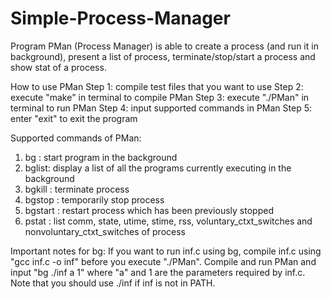 # Simple-Process-Manager

Program PMan (Process Manager) is able to create a process (and run it in background), present a list of process, terminate/stop/start a process and show stat of a process.

How to use PMan
Step 1: compile test files that you want to use
Step 2: execute "make" in terminal to compile PMan
Step 3: execute "./PMan" in terminal to run PMan
Step 4: input supported commands in PMan
Step 5: enter "exit" to exit the program 

Supported commands of PMan:
1. bg <cmd>: start program <cmd> in the background
2. bglist: display a list of all the programs currently executing in the background
3. bgkill <pid>: terminate process <pid>
4. bgstop <pid>: temporarily stop process <pid>
5. bgstart <pid>: restart process <pid> which has been previously stopped
6. pstat <pid>: list comm, state, utime, stime, rss, voluntary_ctxt_switches and nonvoluntary_ctxt_switches of process <pid>

Important notes for bg:
If you want to run inf.c using bg, compile inf.c using "gcc inf.c -o inf" before you execute "./PMan".
Compile and run PMan and input "bg ./inf a 1" where "a" and 1 are the parameters required by inf.c. Note that you should use ./inf if inf is not in PATH.
